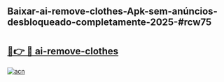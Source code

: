 ## Baixar-ai-remove-clothes-Apk-sem-anúncios-desbloqueado-completamente-2025-#rcw75

# <h2><a href="https://ainizakaria.my?title=ai-remove-clothes&ref=22M">🔗👉 🔴 ai-remove-clothes</a></h2>

[![acn](https://github.com/user-attachments/assets/0f9c940e-d8b0-45ae-aac7-cd30a18b3e1c)](https://ainizakaria.my?title=ai-remove-clothes&ref=22M)

